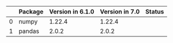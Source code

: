 <!-- markdown-link-check-disable -->

|    | Package   | Version in 6.1.0   | Version in 7.0   | Status   |
|---:|:----------|:-------------------|:-----------------|:---------|
|  0 | numpy     | 1.22.4             | 1.22.4           |          |
|  1 | pandas    | 2.0.2              | 2.0.2            |          |